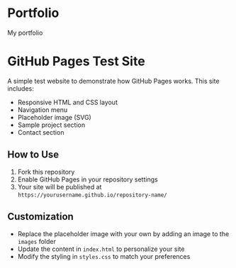 # Portfolio
My portfolio 

# GitHub Pages Test Site

A simple test website to demonstrate how GitHub Pages works. This site includes:

- Responsive HTML and CSS layout
- Navigation menu
- Placeholder image (SVG)
- Sample project section
- Contact section

## How to Use

1. Fork this repository
2. Enable GitHub Pages in your repository settings
3. Your site will be published at `https://yourusername.github.io/repository-name/`

## Customization

- Replace the placeholder image with your own by adding an image to the `images` folder
- Update the content in `index.html` to personalize your site
- Modify the styling in `styles.css` to match your preferences 
